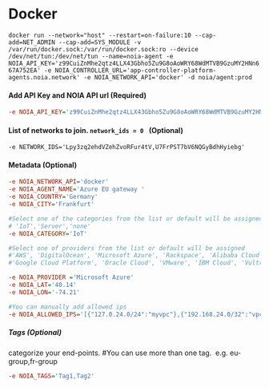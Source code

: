 # Docker
```docker run --network="host" --restart=on-failure:10 --cap-add=NET_ADMIN --cap-add=SYS_MODULE -v /var/run/docker.sock:/var/run/docker.sock:ro --device /dev/net/tun:/dev/net/tun --name=noia-agent -e NOIA_API_KEY='z99CuiZnMhe2qtz4LLX43Gbho5Zu9G8oAoWRY68WdMTVB9GzuMY2HNn667A752EA' -e NOIA_CONTROLLER_URL='app-controller-platform-agents.noia.network' -e NOIA_NETWORK_API='docker' -d noia/agent:prod```
#### Add API Key and NOIA API url (Required)
```ini
-e NOIA_API_KEY='z99CuiZnMhe2qtz4LLX43Gbho5Zu9G8oAoWRY68WdMTVB9GzuMY2HNn667A752EA'
```
#### List of networks to join. `network_ids = 0 `  (Optional)
`-e NETWORK_IDS='Lpy3zq2ehdVZehZvoRFur4tV,U7FrPST7bV6NQGyBdhHyiebg'`
#### Metadata (Optional)
```ini
-e NOIA_NETWORK_API='docker'
-e NOIA_AGENT_NAME='Azure EU gateway '
-e NOIA_COUNTRY='Germany'
-e NOIA_CITY='Frankfurt'

#Select one of the categories from the list or default will be assigned 
# 'IoT','Server','none' 
-e NOIA_CATEGORY='IoT'

#Select one of providers from the list or default will be assigned 
#'AWS', 'DigitalOcean', 'Microsoft Azure', 'Rackspace', 'Alibaba Cloud', 
#'Google Cloud Platform', 'Oracle Cloud', 'VMware', 'IBM Cloud', 'Vultr'. 

-e NOIA_PROVIDER ='Microsoft Azure'
-e NOIA_LAT='40.14'
-e NOIA_LON='-74.21'

#You can manually add allowed ips
-e NOIA_ALLOWED_IPS='[{"127.0.24.0/24":"myvpc"},{"192.168.24.0/32":"vpc"}]'
```
##### Tags (Optional)
categorize your end-points. #You can use more than one tag.  e.g. eu-group,fr-group
```ini
-e NOIA_TAGS='Tag1,Tag2'
```
